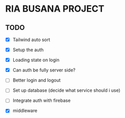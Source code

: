 # RIA BUSANA PROJECT

## TODO
- [x] Tailwind auto sort
- [x] Setup the auth
- [x] Loading state on login
- [x] Can auth be fully server side?

- [ ] Better login and logout
- [ ] Set up database (decide what service should i use)
- [ ] Integrate auth with firebase


- [x] middleware
